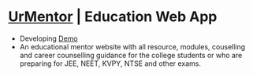 # [UrMentor](https://www.urmentor.in) | Education Web App

- Developing [Demo](https://www.urmentor.in)
- An educational mentor website with all resource, modules, couselling and career counselling guidance for the college students or who are preparing for JEE, NEET, KVPY, NTSE and other exams. 

  
